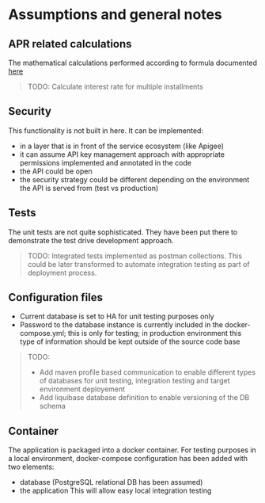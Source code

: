 # Assumptions and general notes

## APR related calculations
The mathematical calculations performed according to formula documented [here](https://www.handbook.fca.org.uk/handbook/MCOB/10/3.html)

>TODO: Calculate interest rate for multiple installments

## Security
This functionality is not built in here. It can be implemented:
- in a layer that is in front of the service ecosystem (like Apigee)
- it can assume API key management approach with appropriate permissions implemented and annotated in the code
- the API could be open
- the security strategy could be different depending on the environment the API is served from (test vs production)

## Tests
The unit tests are not quite sophisticated. They have been put there to demonstrate the test drive development approach.

>TODO: Integrated tests implemented as postman collections. This could be later transformed to automate integration testing
>as part of deployment process.

## Configuration files
- Current database is set to HA for unit testing purposes only
- Password to the database instance is currently included in the docker-compose.yml; this is only for testing; in production environment this type of information should be kept outside of the source code base

>TODO:
>- Add maven profile based communication to enable different types of databases for unit testing, integration testing and target environment deployement
>- Add liquibase database definition to enable versioning of the DB schema

## Container
The application is packaged into a docker container.
For testing purposes in a local environment, docker-compose configuration has been added with two elements:
- database (PostgreSQL relational DB has been assumed)
- the application
This will allow easy local integration testing
